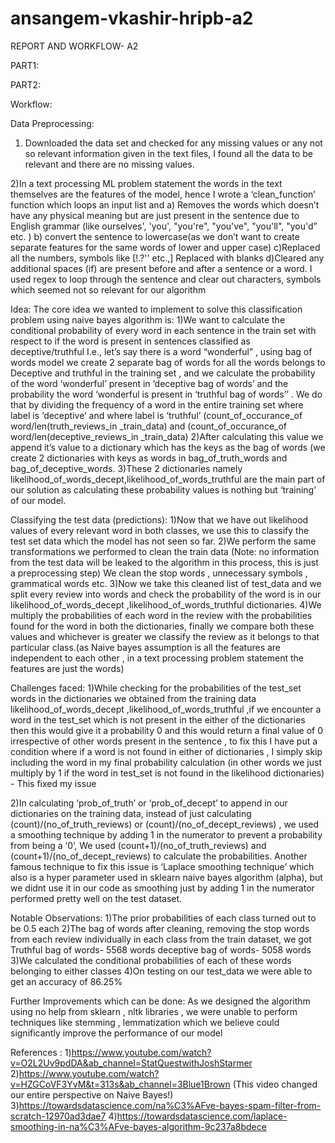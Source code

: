 # ansangem-vkashir-hripb-a2

REPORT AND WORKFLOW- A2

PART1:


















PART2:

Workflow:

Data Preprocessing:
1) Downloaded the data set and checked for any missing values or any not so relevant information given in the text files, I found all the data to be relevant and there are no missing values.

2)In a text processing ML problem statement the words in the text themselves are the features of the model, hence I wrote a ‘clean_function’ function which loops an input list and 
a) Removes the words which doesn’t have any physical meaning but are just present in the sentence due to English grammar (like ourselves', 'you', "you're", "you've", "you'll", "you'd” etc. ) 
b) convert the sentence to lowercase(as we don’t want to create separate features for the same words of lower and upper case)
c)Replaced all the numbers, symbols like [!.?'' etc.,] Replaced with blanks
d)Cleared any additional spaces (if) are present before and after a sentence or a word.
I used regex to loop through the sentence and clear out characters, symbols which seemed not so relevant for our algorithm

Idea:
The core idea we wanted to implement to solve this classification problem using naive bayes algorithm is: 
1)We want to calculate the conditional probability of every word in each sentence in the train set with respect to if the word is present in sentences classified as deceptive/truthful
I.e., let’s say there is a word “wonderful” , using bag of words model we create 2 separate bag of words for all the words belongs to Deceptive and truthful in the training set , and we calculate the probability of the word ‘wonderful’ present in ‘deceptive bag of words’ and the probability the word ‘wonderful is present in ‘truthful bag of words’’ .
We do that by dividing the frequency of a word in the entire training set where label is ‘deceptive’ and where label is ‘truthful’
(count_of_occurance_of word/len(truth_reviews_in _train_data) and 
(count_of_occurance_of word/len(deceptive_reviews_in _train_data)
2)After calculating this value we append it’s value to a dictionary which has the keys as the bag of words (we create 2 dictionaries with keys as words in bag_of_truth_words and bag_of_deceptive_words.
3)These 2 dictionaries namely likelihood_of_words_decept,likelihood_of_words_truthful
are the main part of our solution as calculating these probability values is nothing but ‘training’ of our model.





Classifying the test data (predictions):
1)Now that we have out likelihood values of every relevant word in both classes, we use this to classify the test set data which the model has not seen so far.
2)We perform the same transformations we performed to clean the train data (Note: no information from the test data will be leaked to the algorithm in this process, this is just a preprocessing step) We clean the stop words , unnecessary symbols , grammatical words etc. 
3)Now we take this cleaned list of test_data and we split every review into words and check the probability of the word is in our likelihood_of_words_decept ,likelihood_of_words_truthful dictionaries.
4)We multiply the probabilities of each word in the review with the probabilities found for the word in both the dictionaries, finally we compare both these values and whichever is greater we classify the review as it belongs to that particular class.(as Naive bayes assumption is all the features are independent to each other , in a text processing problem statement the features are just the words)

Challenges faced:
1)While checking for the probabilities of the test_set words in the dictionaries we obtained from the training data likelihood_of_words_decept ,likelihood_of_words_truthful ,if we encounter a word in the test_set which is not present in the either of the dictionaries then this would give it a probability 0 and this would return a final value of 0 irrespective of other words present in the sentence , to fix this I have put a condition where if a word is not found in either of dictionaries , I simply skip including the word in my final probability calculation (in other words we just multiply by 1 if the word in test_set is not found in the likelihood dictionaries) - This fixed my issue 

2)In calculating ‘prob_of_truth’ or ‘prob_of_decept’ to append in our dictionaries on the training data, instead of just calculating (count)/(no_of_truth_reviews) or (count)/(no_of_decept_reviews) , we used a smoothing technique by adding 1 in the numerator to prevent a probability from being a ‘0’,
We used (count+1)/(no_of_truth_reviews) and (count+1)/(no_of_decept_reviews) to calculate the probabilities.
Another famous technique to fix this issue is ‘Laplace smoothing technique’ which also is a hyper parameter used in sklearn naive bayes algorithm (alpha), but we didnt use it in our code as smoothing just by adding 1 in the numerator performed pretty well on the test dataset.

Notable Observations:
1)The prior probabilities of each class turned out to be 0.5 each 
2)The bag of words after cleaning, removing the stop words from each review individually in each class from the train dataset, we got 
Truthful bag of words- 5568 words
deceptive bag of words- 5058 words
3)We calculated the conditional probabilities of each of these words belonging to either classes
4)On testing on our test_data we were able to get an accuracy of 86.25%



Further Improvements which can be done: 
As we designed the algorithm using no help from sklearn , nltk libraries , we were unable to perform techniques like stemming , lemmatization which we believe could significantly improve the performance of our model


References : 
1)https://www.youtube.com/watch?v=O2L2Uv9pdDA&ab_channel=StatQuestwithJoshStarmer
2)https://www.youtube.com/watch?v=HZGCoVF3YvM&t=313s&ab_channel=3Blue1Brown (This video changed our entire perspective on Naive Bayes!)
3)https://towardsdatascience.com/na%C3%AFve-bayes-spam-filter-from-scratch-12970ad3dae7
4)https://towardsdatascience.com/laplace-smoothing-in-na%C3%AFve-bayes-algorithm-9c237a8bdece



